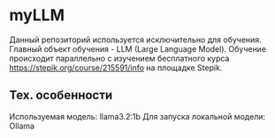 # myLLM

Данный репозиторий используется исключительно для обучения. Главный объект обучения - LLM (Large Language Model). 
Обучение происходит параллельно с изучением бесплатного курса https://stepik.org/course/215591/info на площадке Stepik. 

## Тех. особенности

Используемая модель: llama3.2:1b
Для запуска локальной модели: Ollama 